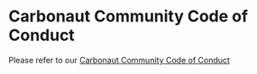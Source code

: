 # Carbonaut Community Code of Conduct

Please refer to our [Carbonaut Community Code of Conduct](https://github.com/carbonaut-cloud/community/blob/main/CODE_OF_CONDUCT)